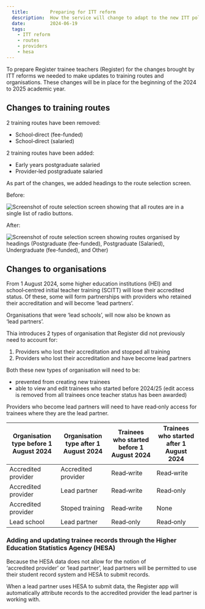 ```yaml
---
  title:        Preparing for ITT reform
  description:  How the service will change to adapt to the new ITT policy
  date:         2024-06-19
  tags:
    - ITT reform
    - routes
    - providers
    - hesa
---
```


To prepare Register trainee teachers (Register) for the changes brought by ITT reforms we needed to make updates to training routes and organisations. These changes will be in place for the beginning of the 2024 to 2025 academic year.

## Changes to training routes

2 training routes have been removed:

- School&#8209;direct (fee-funded)
- School&#8209;direct (salaried)

2 training routes have been added:

- Early years postgraduate salaried
- Provider&#8209;led postgraduate salaried

As part of the changes, we added headings to the route selection screen.

Before:

![Screenshot of route selection screen showing that all routes are in a single list of radio buttons.](01-route-selection-before.png)

After:

![Screenshot of route selection screen showing routes organised by headings (Postgraduate (fee-funded), Postgraduate (Salaried), Undergraduate (fee-funded), and Other)](02-route-selection-after.png)

## Changes to organisations

From 1 August 2024, some higher education institutions (HEI) and school&#8209;centred initial teacher training (SCITT) will lose their accredited status. Of these, some will form partnerships with providers who retained their accreditation and will become ‘lead&nbsp;partners’.

Organisations that were ‘lead&nbsp;schools’, will now also be known as ‘lead&nbsp;partners’.

Thia introduces 2 types of organisation that Register did not previously need to account for:

1. Providers who lost their accreditation and stopped all training
2. Providers who lost their accreditation and have become lead partners

Both these new types of organisation will need to be:

- prevented from creating new trainees
- able to view and edit trainees who started before 2024/25 (edit access is removed from all trainees once teacher status has been awarded)

Providers who become lead partners will need to have read&#8209;only access for trainees where they are the lead partner.

| Organisation type before 1 August 2024 | Organisation type after 1 August 2024 | Trainees who started before 1 August 2024 | Trainees who started after 1 August 2024 |
|---------------------|---------------------|------------------|------------------|
| Accredited provider | Accredited provider | Read&#8209;write | Read&#8209;write |
| Accredited provider | Lead partner        | Read&#8209;write | Read&#8209;only  |
| Accredited provider | Stoped training     | Read&#8209;write | None             |
| Lead school         | Lead partner        | Read&#8209;only  | Read&#8209;only  |

### Adding and updating trainee records through the Higher Education Statistics Agency (HESA)

Because the HESA data does not allow for the notion of ‘accredited&nbsp;provider’ or ‘lead&nbsp;partner’, lead&nbsp;partners will be permitted to use their student record system and HESA to submit records.

When a lead&nbsp;partner uses HESA to submit data, the Register app will automatically attribute records to the accredited&nbsp;provider the lead&nbsp;partner is working with.
